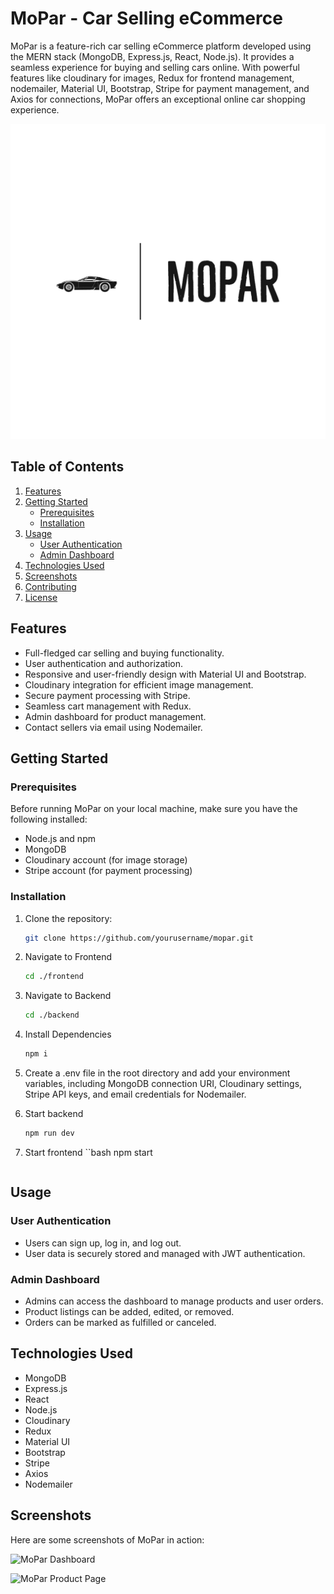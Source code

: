 # MoPar - Car Selling eCommerce

MoPar is a feature-rich car selling eCommerce platform developed using the MERN stack (MongoDB, Express.js, React, Node.js). It provides a seamless experience for buying and selling cars online. With powerful features like cloudinary for images, Redux for frontend management, nodemailer, Material UI, Bootstrap, Stripe for payment management, and Axios for connections, MoPar offers an exceptional online car shopping experience.

![MoPar Screenshot](frontend/public/assets/img/MoPar-logos_transparent.png)


## Table of Contents

1. [Features](#features)
2. [Getting Started](#getting-started)
   - [Prerequisites](#prerequisites)
   - [Installation](#installation)
3. [Usage](#usage)
   - [User Authentication](#user-authentication)
   - [Admin Dashboard](#admin-dashboard)
4. [Technologies Used](#technologies-used)
5. [Screenshots](#screenshots)
6. [Contributing](#contributing)
7. [License](#license)

## Features

- Full-fledged car selling and buying functionality.
- User authentication and authorization.
- Responsive and user-friendly design with Material UI and Bootstrap.
- Cloudinary integration for efficient image management.
- Secure payment processing with Stripe.
- Seamless cart management with Redux.
- Admin dashboard for product management.
- Contact sellers via email using Nodemailer.

## Getting Started

### Prerequisites

Before running MoPar on your local machine, make sure you have the following installed:

- Node.js and npm
- MongoDB
- Cloudinary account (for image storage)
- Stripe account (for payment processing)

### Installation

1. Clone the repository:

   ```bash
   git clone https://github.com/yourusername/mopar.git
   ```
2. Navigate to Frontend
   ```bash
   cd ./frontend
   ```
4. Navigate to Backend
   ```bash
   cd ./backend
   ```
3. Install Dependencies
   ```bash
   npm i
   ```
4. Create a .env file in the root directory and add your environment variables, including MongoDB connection URI, Cloudinary settings, Stripe API keys, and email credentials for Nodemailer.
5. Start backend
   ```bash
   npm run dev
   ```
6. Start frontend
   ``bash
   npm start
   ```
 ## Usage

### User Authentication

- Users can sign up, log in, and log out.
- User data is securely stored and managed with JWT authentication.

### Admin Dashboard

- Admins can access the dashboard to manage products and user orders.
- Product listings can be added, edited, or removed.
- Orders can be marked as fulfilled or canceled.

## Technologies Used

- MongoDB
- Express.js
- React
- Node.js
- Cloudinary
- Redux
- Material UI
- Bootstrap
- Stripe
- Axios
- Nodemailer

## Screenshots

Here are some screenshots of MoPar in action:

![MoPar Dashboard](./PRojects/1.jpg)

![MoPar Product Page](./screenshots/product_page.png)
